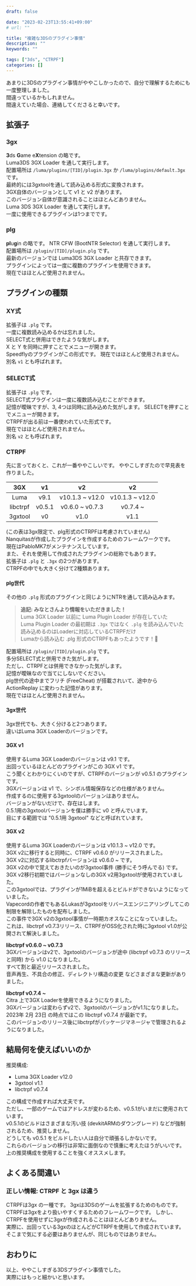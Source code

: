 ```yaml
---
draft: false

date: "2023-02-23T13:55:41+09:00"
# url: ""

title: "複雑な3DSのプラグイン事情"
description: ""
keywords: ""

tags: ["3ds", "CTRPF"]
categories: []
---
```


あまりに3DSのプラグイン事情がややこしかったので、自分で理解するためにも一度整理しました。  
間違っているかもしれません。  
間違えていた場合、連絡してくださると幸いです。  

## 拡張子

### 3gx

**3**ds **G**ame e**X**tension の略です。  
Luma3DS 3GX Loader を通して実行します。  
配置場所は `/luma/plugins/[TID]/plugin.3gx` か `/luma/plugins/default.3gx` です。  
最終的には3gxtoolを通して読み込める形式に変換されます。  
3GX自体のバージョンとして v1 と v2 があります。  
このバージョン自体が意識されることはほとんどありません。  
Luma 3DS 3GX Loader を通して実行します。  
一度に使用できるプラグインは1つまでです。  

### plg

**pl**u**g**in の略です。
NTR CFW (BootNTR Selector) を通して実行します。  
配置場所は `/plugin/[TID]/plugin.plg` です。  
最新のバージョンでは Luma3DS 3GX Loader と共存できます。  
プラグインによっては一度に複数のプラグインを使用できます。  
現在ではほとんど使用されません。  

## プラグインの種類

### XY式

拡張子は `.plg` です。  
一度に複数読み込めるかは忘れました。  
SELECT式と併用はできたような気がします。  
X と Y を同時に押すことでメニューが開きます。  
Speedflyのプラグインがこの形式です。
現在ではほとんど使用されません。  
別名 `v1` とも呼ばれます。

### SELECT式

拡張子は `.plg` です。  
SELECT式プラグインは一度に複数読み込むことができます。  
記憶が曖昧ですが、3, 4つは同時に読み込めた気がします。
SELECTを押すことでメニューが開きます。  
CTRPFが出る前は一番使われていた形式です。  
現在ではほとんど使用されません。  
別名 `v2` とも呼ばれます。

### CTRPF

先に言っておくと、これが一番ややこしいです。
ややこしすぎたので早見表を作りました。

|   3GX    |   v1   |       v2        |       v2        |
|:--------:|:------:|:---------------:|:---------------:|
|   Luma   |  v9.1  | v10.1.3 ~ v12.0 | v10.1.3 ~ v12.0 |
| libctrpf | v0.5.1 | v0.6.0 ~ v0.7.3 |    v0.7.4 ~     |
| 3gxtool  |   v0   |      v1.0       |      v1.1       |

(この表は3gx限定で、plg形式のCTRPFは考慮されていません)  
Nanquitasが作成したプラグインを作成するためのフレームワークです。  
現在はPabloMK7がメンテナンスしています。  
また、それを使用して作成されたプラグインの総称でもあります。  
拡張子は `.plg` と `.3gx` の2つがあります。  
CTRPFの中でも大きく分けて2種類あります。  

#### plg世代

その他の `.plg` 形式のプラグインと同じようにNTRを通して読み込みます。  

> **追記: みなとさんより情報をいただきました！**  
> Luma 3GX Loader 以前に Luma Plugin Loader が存在していた  
> Luma Plugin Loader の最初期は `.3gx` ではなく `.plg` を読み込んでいた  
> 読み込めるのはLoaderに対応しているCTRPFだけ  
> Lumaから読み込む .plg 形式のCTRPFもあったようです！👀

配置場所は `/plugin/[TID]/plugin.plg` です。  
多分SELECT式と併用できた気がします。  
ただし、CTRPFとは併用できなかった気がします。  
記憶が曖昧なので当てにしないでください。  
plg世代の途中までフリチ (FreeCheat) が搭載されいて、途中から ActionReplay に変わった記憶があります。  
現在ではほとんど使用されません。  

#### 3gx世代

3gx世代でも、大きく分けると2つあります。  
違いはLuma 3GX Loaderのバージョンです。  

#### 3GX v1

使用するLuma 3GX Loaderのバージョンは v9.1 です。  
出回っているほとんどのプラグインがこの 3GX v1 です。  
こう聞くとわかりにくいのですが、CTRPFのバージョンが v0.5.1 のプラグインです。  
3GXバージョンは v1 で、シンボル情報保存などの仕様がありません。  
作成するのに使用する3gxtoolのバージョンはありません。  
バージョンがないだけで、存在はします。  
0.5.1用の3gxtoolバージョンを僕は勝手に v0 と呼んでいます。  
目にする範囲では "0.5.1用 3gxtool" などと呼ばれています。

#### 3GX v2

使用するLuma 3GX Loaderのバージョンは v10.1.3 ~ v12.0 です。  
3GX v2に移行すると同時に、CTRPF v0.6.0 がリリースされました。  
3GX v2に対応するlibctrpfバージョンは v0.6.0 ~ です。  
3GX v2の中で覚えておきたいのが3gxtool事件 (勝手にそう呼んでる) です。  
3GX v2移行初期ではバージョンなしの3GX v2用3gxtoolが使用されていました。  
この3gxtoolでは、プラグインが1MiBを超えるとビルドができないようになっていました。  
Vapecordの作者でもあるLukasが3gxtoolをリバースエンジニアリングしてこの制限を解除したものを配布しました。  
この事件で3GX v2の3gxtool事情が一時期カオスなことになっていました。  
これは、libctrpf v0.7.3リリース、CTRPFがOSS化された時に3gxtool v1.0が公開されて解決しました。

**libctrpf v0.6.0 ~ v0.7.3**  
3GXバージョンはv2で、3gxtoolのバージョンが途中 (libctrpf v0.7.3 のリリースと同時) から v1.0 になりました。  
すべて割と最近リリースされました。  
音声再生、不具合の修正、ディレクトリ構造の変更 などさまざまな更新がありました。  

**libctrpf v0.7.4 ~**  
Citra 上で3GX Loaderを使用できるようになりました。  
3GXバージョンは変わらずv2で、3gxtoolのバージョンがv1.1になりました。  
2023年 2月 23日 の時点ではこの libctrpf v0.7.4 が最新です。  
このバージョンのリリース後にlibctrpfがパッケージマネージャで管理されるようになりました。  

## 結局何を使えばいいのか

推奨構成:

* Luma 3GX Loader v12.0
* 3gxtool v1.1
* libctrpf v0.7.4

この構成で作成すれば大丈夫です。  
ただし、一部のゲームではアドレスが変わるため、v0.5.1がいまだに使用されています。  
v0.5.1のビルドはさまざまな汚い技 (devkitARMのダウングレード) などが強制されるため、推奨しません。  
どうしても v0.5.1 をビルドしたい人は自分で頑張るしかないです。  
これらのバージョンの移行は非常に面倒なので慎重に考えたほうがいいです。  
上の推奨構成を使用することを強くオススメします。

## よくある間違い

### 正しい情報: CTRPF と 3gx は違う

CTRPFは3gx の一種です。
3gxは3DSのゲームを拡張するためのものです。  
CTRPFは3gxをより扱いやすくするためのフレームワークです。
しかし、CTRPFを使用せずに3gxが作成されることはほとんどありません。  
実際に、出回っている3gxのほとんどがCTRPFを使用して作成されています。  
そこまで気にする必要はありませんが、同じものではありません。

## おわりに

以上、ややこしすぎる3DSプラグイン事情でした。  
実際にはもっと細かいと思います。  
